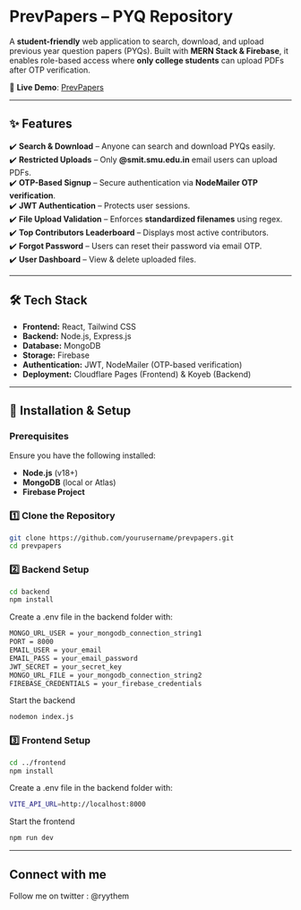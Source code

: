 # **PrevPapers – PYQ Repository**
A **student-friendly** web application to search, download, and upload previous year question papers (PYQs). Built with **MERN Stack & Firebase**, it enables role-based access where **only college students** can upload PDFs after OTP verification.  

🚀 **Live Demo**: [PrevPapers](https://prevpapers.pages.dev)  

---

## **✨ Features**  
✔️ **Search & Download** – Anyone can search and download PYQs easily.  
✔️ **Restricted Uploads** – Only **@smit.smu.edu.in** email users can upload PDFs.  
✔️ **OTP-Based Signup** – Secure authentication via **NodeMailer OTP verification**.  
✔️ **JWT Authentication** – Protects user sessions.  
✔️ **File Upload Validation** – Enforces **standardized filenames** using regex.  
✔️ **Top Contributors Leaderboard** – Displays most active contributors.  
✔️ **Forgot Password** – Users can reset their password via email OTP.  
✔️ **User Dashboard** – View & delete uploaded files.  

---

## **🛠️ Tech Stack**  
- **Frontend:** React, Tailwind CSS  
- **Backend:** Node.js, Express.js  
- **Database:** MongoDB  
- **Storage:** Firebase  
- **Authentication:** JWT, NodeMailer (OTP-based verification)  
- **Deployment:** Cloudflare Pages (Frontend) & Koyeb (Backend)  

---

## **🚀 Installation & Setup**  

### **Prerequisites**  
Ensure you have the following installed:  
- **Node.js** (v18+)  
- **MongoDB** (local or Atlas)  
- **Firebase Project**  

### **1️⃣ Clone the Repository**  
```sh
git clone https://github.com/yourusername/prevpapers.git
cd prevpapers
```

### **2️⃣ Backend Setup**
```sh
cd backend
npm install
```

Create a .env file in the backend folder with:
```sh
MONGO_URL_USER = your_mongodb_connection_string1
PORT = 8000
EMAIL_USER = your_email
EMAIL_PASS = your_email_password
JWT_SECRET = your_secret_key
MONGO_URL_FILE = your_mongodb_connection_string2
FIREBASE_CREDENTIALS = your_firebase_credentials
```

Start the backend
```sh
nodemon index.js
```
### **3️⃣ Frontend Setup**
```sh
cd ../frontend
npm install
```

Create a .env file in the backend folder with:
```sh
VITE_API_URL=http://localhost:8000
```

Start the frontend
```sh
npm run dev
```

---

## Connect with me
 Follow me on twitter : @ryythem